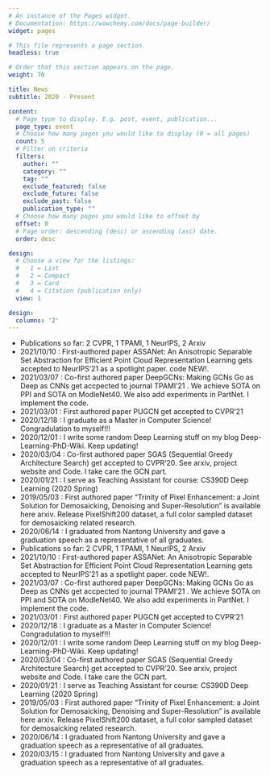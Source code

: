 ```yaml
---
# An instance of the Pages widget.
# Documentation: https://wowchemy.com/docs/page-builder/
widget: pages

# This file represents a page section.
headless: true

# Order that this section appears on the page.
weight: 70

title: News
subtitle: 2020 - Present

content:
  # Page type to display. E.g. post, event, publication...
  page_type: event
  # Choose how many pages you would like to display (0 = all pages)
  count: 5
  # Filter on criteria
  filters:
    author: ""
    category: ""
    tag: ""
    exclude_featured: false
    exclude_future: false
    exclude_past: false
    publication_type: ""
  # Choose how many pages you would like to offset by
  offset: 0
  # Page order: descending (desc) or ascending (asc) date.
  order: desc

design:
  # Choose a view for the listings:
  #   1 = List
  #   2 = Compact
  #   3 = Card
  #   4 = Citation (publication only)
  view: 1

design:
  columns: '2'
---
```

<div>
  <ul style="height: 40%; overflow-x:hidden;">
    <li>Publications so far: 2 CVPR, 1 TPAMI, 1 NeurIPS, 2 Arxiv</li>
    <li>2021/10/10 : First-authored paper ASSANet: An Anisotropic Separable Set Abstraction for Efficient Point Cloud Representation Learning gets accepted to NeurIPS’21 as a spotlight paper. code NEW!.</li>
    <li>2021/03/07 : Co-first authored paper DeepGCNs: Making GCNs Go as Deep as CNNs get accpected to journal TPAMI’21 . We achieve SOTA on PPI and SOTA on ModleNet40. We also add experiments in PartNet. I implement the code.</li>
    <li>2021/03/01 : First authored paper PUGCN get accepted to CVPR’21</li>
    <li>2020/12/18 : I graduate as a Master in Computer Science! Congradulation to myself!!!</li>
    <li>2020/12/01 : I write some random Deep Learning stuff on my blog Deep-Learning-PhD-Wiki. Keep updating!</li>
    <li>2020/03/04 : Co-first authored paper SGAS (Sequential Greedy Architecture Search) get accepted to CVPR’20. See arxiv, project website and Code. I take care the GCN part.</li>
    <li>2020/01/21 : I serve as Teaching Assistant for course: CS390D Deep Learning (2020 Spring)</li>
    <li>2019/05/03 : First authored paper “Trinity of Pixel Enhancement: a Joint Solution for Demosaicking, Denoising and Super-Resolution” is available here arxiv. Release PixelShift200 dataset, a full color sampled dataset for demosaicking related research.</li>
    <li>2020/06/14 : I graduated from Nantong University and gave a graduation speech as a representative of all graduates.</li>
    <li>Publications so far: 2 CVPR, 1 TPAMI, 1 NeurIPS, 2 Arxiv</li>
    <li>2021/10/10 : First-authored paper ASSANet: An Anisotropic Separable Set Abstraction for Efficient Point Cloud Representation Learning gets accepted to NeurIPS’21 as a spotlight paper. code NEW!.</li>
    <li>2021/03/07 : Co-first authored paper DeepGCNs: Making GCNs Go as Deep as CNNs get accpected to journal TPAMI’21 . We achieve SOTA on PPI and SOTA on ModleNet40. We also add experiments in PartNet. I implement the code.</li>
    <li>2021/03/01 : First authored paper PUGCN get accepted to CVPR’21</li>
    <li>2020/12/18 : I graduate as a Master in Computer Science! Congradulation to myself!!!</li>
    <li>2020/12/01 : I write some random Deep Learning stuff on my blog Deep-Learning-PhD-Wiki. Keep updating!</li>
    <li>2020/03/04 : Co-first authored paper SGAS (Sequential Greedy Architecture Search) get accepted to CVPR’20. See arxiv, project website and Code. I take care the GCN part.</li>
    <li>2020/01/21 : I serve as Teaching Assistant for course: CS390D Deep Learning (2020 Spring)</li>
    <li>2019/05/03 : First authored paper “Trinity of Pixel Enhancement: a Joint Solution for Demosaicking, Denoising and Super-Resolution” is available here arxiv. Release PixelShift200 dataset, a full color sampled dataset for demosaicking related research.</li>
    <li>2020/06/14 : I graduated from Nantong University and gave a graduation speech as a representative of all graduates.</li>
    <li>2020/03/15 : I graduated from Nantong University and gave a graduation speech as a representative of all graduates.</li>
  </ul>
</div>
